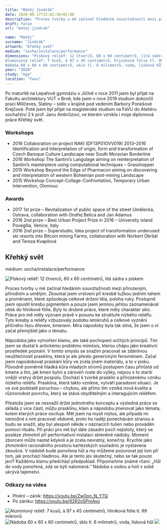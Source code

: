 ```yaml
---
title: "Matěj Jindrák"
date: 2020-08-17T15:02:56+02:00
description: "Proces tvorby u mě začínal hledáním souvztažnosti mezi přirozeným, přírodním a umělým. Zkoumal jsem vrstvení při kresbě tužkou jedním tahem a proměnami, které způsobuje celkové držení těla, poloha ruky."
draft: false
url: "matej-jindrak"

name: "Matěj"
surname: "Jindrák"
artwork: "Křehký svět"
medium: "socha/instalace/performance"
dimensions: "Pískový reliéf: 12 čtverců, 60 x 60 centimetrů, litá sádra s pískem
Aluminiový reliéf: 7 kusů, à 97 x 45 centimetrů, hliníková fólie tl. 99 mikronů
Nádoba 60 x 60 x 60 centimetrů, sklo tl. 6 milimetrů, voda, lísková hůl"
year: "2020"
study: "mga"
location: "favu"
---
```


Po maturitě na Lepařově gymnáziu v Jičíně v roce 2011 jsem byl přijat na Fakultu architektury VUT v Brně, kde jsem v roce 2019 studium dokončil prací Milíčeves, Slatiny – sídlo v krajině pod vedením Barbory Ponešové Krejčové. Poté jsem byl přijat na magisterské studium na FaVU do Ateliéru sochařství 2 k prof. Janu Ambrůzovi, ve kterém vznikla i moje diplomová práce Křehký svět.

### Workshops
* 2016 Collaboration on project NAKI (DF13P01OVV019) 2013–2016 Identification and Interpretation of origin, form and transformation of Czech Baroque Culture Landscape near South Moravian Borderline
* 2016 Workshop The Santini’s Langulage aiming on reinterpretation of Santini’s masterpiece using computational techniques – Grasshopper
* 2015 Workshop Beyond the Edge of Pharmacon aiming on discovering and interpretation of western Bohemian post-mining Landscape
* 2015 Workshop Concept-Collage-Confrontation, Temporary Urban Intervention, Olomouc

### Awards
* 2017 1st prize – Revitalization of public space of the street Umělecká, Ostrava, collaboration with Ondřej Belica and Jan Adamus
* 2016 2nd prize – Best Urban Project Prize in 2016 – University island Povegllia, Venice, Italy
* 2016 2nd prize – Superstudio, Idea project of transformation underused ski resorts into Bitcoin mining Farms, collaboration with Norbert Obršál and Tereza Kvapilová

## Křehký svět

médium: socha/instalace/performance

![Pískový reliéf: 12 čtverců, 60 x 60 centimetrů, litá sádra s pískem](/2020/jindrak/1.jpg)

Proces tvorby u mě začínal hledáním souvztažnosti mezi přirozeným, přírodním a umělým. Zkoumal jsem vrstvení při kresbě tužkou jedním tahem a proměnami, které způsobuje celkové držení těla, poloha ruky. Postupně jsem opustil kresbu pigmentem a pouze jsem jemnou jehlou zaznamenával otisk do hliníkové fólie. Byly to drobné práce, které měly charakter skic. Práce pro mě měly význam právě v posunu ke struktuře nízkého reliéfu. Tyto kresby a reliéfy vzbuzovaly podobu letokruhů a celkové vyznění příčného řezu dřevem, kmenem. Míra nápodoby byla tak silná, že jsem o ní začal přemýšlet jako o tématu. 

Nápodoba jako vytvoření klamu, ale také pochopení určitých principů. Tím jsem se dostal k antickému problému mimésis, kterou chápu jako kreativní prostředek poznání. V tomto smyslu se snažím pracovat se zdánlivou neužitečností praskliny, která je ale přesto generickým fenoménem. Začal jsem napodobovat praskání kůry ve zcela jiném materiálu, a to v písku. Původně poměrně hladká kůra mladých stromů postupem času přirůstá od kmene a tím, jak kmen bytní a zároveň roste do výšky, nejsou s to starší vnější vrstvy držet pospolu. Dochází k tvorbě prasklin a přirozenému vzniku nízkého reliéfu. Prasklina, která takto vznikne, vytváří paradoxní situaci. Je ve své podstatě poruchou – chybou, ale přímo tím vzniká nová kvalita a různorodost povrchu, který se stává obydlitelným a interagujícím reliéfem.

Přestože jsem se nesnažil držet jednotného konceptu a výsledná práce se skládá z více částí, můžu prasklinu, klam a nápodobu jmenovat jako témata, kolem kterých práce osciluje. Měl jsem na mysli mýtus, ale připadá mi nemožné s ním pracovat vědomě, proto ho raději ponechávám stranou a budu se snažit, aby byl alespoň někde v náznacích tušen nebo prováděn pomocí rituálu. Při práci pro mě byl dále zásadní pocit nejistoty, který se posléze zhmotnil při performativní instalaci skleněné nádoby. Moment zborcení může nastat kdykoli a je zcela nevratný, konečný. Krychle jako zhmotnění racionálního prostoru kartézských souřadnic je vystavena zkoušce. V nádobě bude ponořena hůl a my můžeme pozorovat její lom při tom, jak prochází hladinou. Ale je tento jev skutečný, nebo se tak pouze jeví? Každému klamu předchází předpoklad. Připomeňme známé rčení: „Hůl do vody ponořená, zdá se býti nalomená.“ Nádoba s vodou a holí v sobě ukrývá tajemství. 

### Odkazy na videa
* Plnění – zánik:
https://youtu.be/Zw0on_N_Y7Q
* Po zániku:
https://youtu.be/62R2oSPmAvo

![Aluminiový reliéf: 7 kusů, à 97 x 45 centimetrů, hliníková fólie tl. 99 mikronů](/2020/jindrak/2.jpg)
![Nádoba 60 x 60 x 60 centimetrů, sklo tl. 6 milimetrů, voda, lísková hůl](/2020/jindrak/3.jpg)
![](/2020/jindrak/4.jpg)
